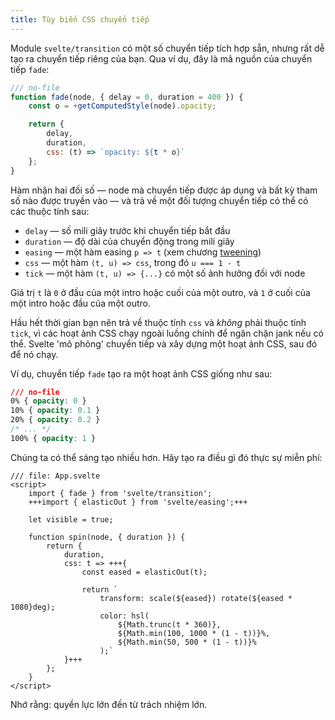 ```yaml
---
title: Tùy biến CSS chuyển tiếp
---
```


Module `svelte/transition` có một số chuyển tiếp tích hợp sẵn, nhưng rất dễ tạo ra chuyển tiếp riêng của bạn. Qua ví dụ, đây là mã nguồn của chuyển tiếp `fade`:

```js
/// no-file
function fade(node, { delay = 0, duration = 400 }) {
	const o = +getComputedStyle(node).opacity;

	return {
		delay,
		duration,
		css: (t) => `opacity: ${t * o}`
	};
}
```

Hàm nhận hai đối số — node mà chuyển tiếp được áp dụng và bất kỳ tham số nào được truyền vào — và trả về một đối tượng chuyển tiếp có thể có các thuộc tính sau:

- `delay` — số mili giây trước khi chuyển tiếp bắt đầu
- `duration` — độ dài của chuyển động trong mili giây
- `easing` — một hàm easing `p => t` (xem chương [tweening](/tutorial/tweens))
- `css` — một hàm `(t, u) => css`, trong đó `u === 1 - t`
- `tick` — một hàm `(t, u) => {...}` có một số ảnh hưởng đối với node

Giá trị `t` là `0` ở đầu của một intro hoặc cuối của một outro, và `1` ở cuối của một intro hoặc đầu của một outro.

Hầu hết thời gian bạn nên trả về thuộc tính `css` và _không_ phải thuộc tính `tick`, vì các hoạt ảnh CSS chạy ngoài luồng chính để ngăn chặn jank nếu có thể. Svelte 'mô phỏng' chuyển tiếp và xây dựng một hoạt ảnh CSS, sau đó để nó chạy.

Ví dụ, chuyển tiếp `fade` tạo ra một hoạt ảnh CSS giống như sau:

```css
/// no-file
0% { opacity: 0 }
10% { opacity: 0.1 }
20% { opacity: 0.2 }
/* ... */
100% { opacity: 1 }
```

Chúng ta có thể sáng tạo nhiều hơn. Hãy tạo ra điều gì đó thực sự miễn phí:

```svelte
/// file: App.svelte
<script>
	import { fade } from 'svelte/transition';
	+++import { elasticOut } from 'svelte/easing';+++

	let visible = true;

	function spin(node, { duration }) {
		return {
			duration,
			css: t => +++{
				const eased = elasticOut(t);

				return `
					transform: scale(${eased}) rotate(${eased * 1080}deg);
					color: hsl(
						${Math.trunc(t * 360)},
						${Math.min(100, 1000 * (1 - t))}%,
						${Math.min(50, 500 * (1 - t))}%
					);`
			}+++
		};
	}
</script>
```

Nhớ rằng: quyền lực lớn đến từ trách nhiệm lớn.
